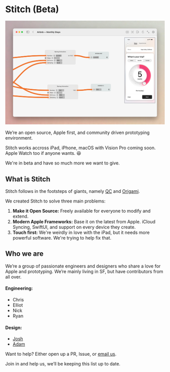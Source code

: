 # Stitch (Beta)

![header](README_Assets/airbnb-monthystays.png)

We’re an open source, Apple first, and community driven prototyping environment.

Stitch works accross iPad, iPhone, macOS with Vision Pro coming soon. Apple Watch too if anyone wants. 😆

We're in beta and have so much more we want to give.

## What is Stitch
Stitch follows in the footsteps of giants, namely [QC](https://en.wikipedia.org/wiki/Quartz_Composer) and [Origami](http://origami.design).

We created Stitch to solve three main problems:

1. **Make it Open Source:** Freely available for everyone to modify and extend.
2. **Modern Apple Frameworks:** Base it on the latest from Apple. iCloud Syncing, SwiftUI, and support on every device they create.
3. **Touch first:** We're weirdly in love with the iPad, but it needs more powerful software. We're trying to help fix that.

## Who we are

We’re a group of passionate engineers and designers who share a love for Apple and prototyping. We’re mainly living in SF, but have contributors from all over.

#### Engineering:
* Chris
* Elliot
* Nick
* Ryan

#### Design:
* [Josh](https://x.com/joshuapekera)
* [Adam](adammenges.com)

Want to help? Either open up a PR, Issue, or [email us](mailto:bricks.muzzle_0t@icloud.com).

Join in and help us, we’ll be keeping this list up to date.
